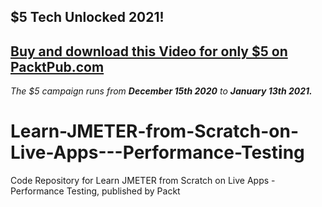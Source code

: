 ## $5 Tech Unlocked 2021!
[Buy and download this Video for only $5 on PacktPub.com](https://www.packtpub.com/product/learn-jmeter-from-scratch-on-live-applications-performance-testing-video/9781838823351)
-----
*The $5 campaign         runs from __December 15th 2020__ to __January 13th 2021.__*

# Learn-JMETER-from-Scratch-on-Live-Apps---Performance-Testing
Code Repository for Learn JMETER from Scratch on Live Apps - Performance Testing, published by Packt
